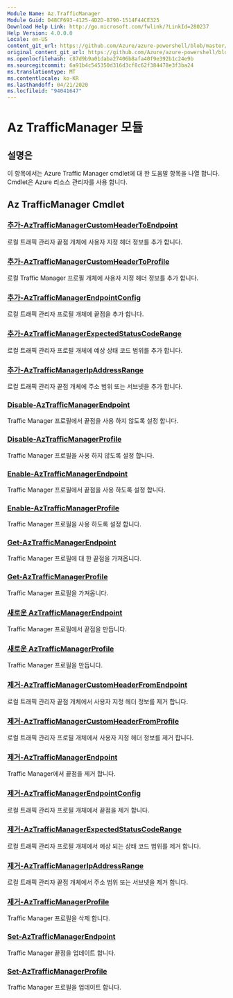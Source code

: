 ```yaml
---
Module Name: Az.TrafficManager
Module Guid: D48CF693-4125-4D2D-8790-1514F44CE325
Download Help Link: http://go.microsoft.com/fwlink/?LinkId=280237
Help Version: 4.0.0.0
Locale: en-US
content_git_url: https://github.com/Azure/azure-powershell/blob/master/src/TrafficManager/TrafficManager/help/Az.TrafficManager.md
original_content_git_url: https://github.com/Azure/azure-powershell/blob/master/src/TrafficManager/TrafficManager/help/Az.TrafficManager.md
ms.openlocfilehash: c87d9b9a01daba27406b8afa40f9e392b1c24e9b
ms.sourcegitcommit: 6a91b4c545350d316d3cf8c62f384478e3f3ba24
ms.translationtype: MT
ms.contentlocale: ko-KR
ms.lasthandoff: 04/21/2020
ms.locfileid: "94041647"
---
```

# Az TrafficManager 모듈
## 설명은
이 항목에서는 Azure Traffic Manager cmdlet에 대 한 도움말 항목을 나열 합니다. Cmdlet은 Azure 리소스 관리자를 사용 합니다.

## Az TrafficManager Cmdlet
### [추가-AzTrafficManagerCustomHeaderToEndpoint](Add-AzTrafficManagerCustomHeaderToEndpoint.md)
로컬 트래픽 관리자 끝점 개체에 사용자 지정 헤더 정보를 추가 합니다.

### [추가-AzTrafficManagerCustomHeaderToProfile](Add-AzTrafficManagerCustomHeaderToProfile.md)
로컬 Traffic Manager 프로필 개체에 사용자 지정 헤더 정보를 추가 합니다.

### [추가-AzTrafficManagerEndpointConfig](Add-AzTrafficManagerEndpointConfig.md)
로컬 트래픽 관리자 프로필 개체에 끝점을 추가 합니다.

### [추가-AzTrafficManagerExpectedStatusCodeRange](Add-AzTrafficManagerExpectedStatusCodeRange.md)
로컬 트래픽 관리자 프로필 개체에 예상 상태 코드 범위를 추가 합니다.

### [추가-AzTrafficManagerIpAddressRange](Add-AzTrafficManagerIpAddressRange.md)
로컬 트래픽 관리자 끝점 개체에 주소 범위 또는 서브넷을 추가 합니다.

### [Disable-AzTrafficManagerEndpoint](Disable-AzTrafficManagerEndpoint.md)
Traffic Manager 프로필에서 끝점을 사용 하지 않도록 설정 합니다.

### [Disable-AzTrafficManagerProfile](Disable-AzTrafficManagerProfile.md)
Traffic Manager 프로필을 사용 하지 않도록 설정 합니다.

### [Enable-AzTrafficManagerEndpoint](Enable-AzTrafficManagerEndpoint.md)
Traffic Manager 프로필에서 끝점을 사용 하도록 설정 합니다.

### [Enable-AzTrafficManagerProfile](Enable-AzTrafficManagerProfile.md)
Traffic Manager 프로필을 사용 하도록 설정 합니다.

### [Get-AzTrafficManagerEndpoint](Get-AzTrafficManagerEndpoint.md)
Traffic Manager 프로필에 대 한 끝점을 가져옵니다.

### [Get-AzTrafficManagerProfile](Get-AzTrafficManagerProfile.md)
Traffic Manager 프로필을 가져옵니다.

### [새로운 AzTrafficManagerEndpoint](New-AzTrafficManagerEndpoint.md)
Traffic Manager 프로필에서 끝점을 만듭니다.

### [새로운 AzTrafficManagerProfile](New-AzTrafficManagerProfile.md)
Traffic Manager 프로필을 만듭니다.

### [제거-AzTrafficManagerCustomHeaderFromEndpoint](Remove-AzTrafficManagerCustomHeaderFromEndpoint.md)
로컬 트래픽 관리자 끝점 개체에서 사용자 지정 헤더 정보를 제거 합니다.

### [제거-AzTrafficManagerCustomHeaderFromProfile](Remove-AzTrafficManagerCustomHeaderFromProfile.md)
로컬 트래픽 관리자 프로필 개체에서 사용자 지정 헤더 정보를 제거 합니다.

### [제거-AzTrafficManagerEndpoint](Remove-AzTrafficManagerEndpoint.md)
Traffic Manager에서 끝점을 제거 합니다.

### [제거-AzTrafficManagerEndpointConfig](Remove-AzTrafficManagerEndpointConfig.md)
로컬 트래픽 관리자 프로필 개체에서 끝점을 제거 합니다.

### [제거-AzTrafficManagerExpectedStatusCodeRange](Remove-AzTrafficManagerExpectedStatusCodeRange.md)
로컬 트래픽 관리자 프로필 개체에서 예상 되는 상태 코드 범위를 제거 합니다.

### [제거-AzTrafficManagerIpAddressRange](Remove-AzTrafficManagerIpAddressRange.md)
로컬 트래픽 관리자 끝점 개체에서 주소 범위 또는 서브넷을 제거 합니다.

### [제거-AzTrafficManagerProfile](Remove-AzTrafficManagerProfile.md)
Traffic Manager 프로필을 삭제 합니다.

### [Set-AzTrafficManagerEndpoint](Set-AzTrafficManagerEndpoint.md)
Traffic Manager 끝점을 업데이트 합니다.

### [Set-AzTrafficManagerProfile](Set-AzTrafficManagerProfile.md)
Traffic Manager 프로필을 업데이트 합니다.

